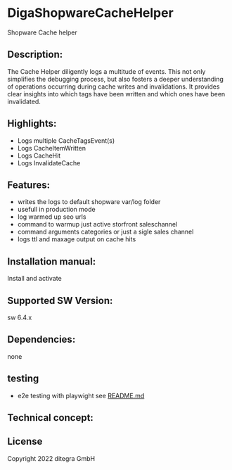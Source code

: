 # DigaShopwareCacheHelper
Shopware Cache helper

## Description:
The Cache Helper diligently logs a multitude of events. This not only simplifies the debugging process, but also fosters a deeper understanding of operations occurring during cache writes and invalidations. It provides clear insights into which tags have been written and which ones have been invalidated.

## Highlights:
- Logs multiple CacheTagsEvent(s)
- Logs CacheItemWritten
- Logs CacheHit
- Logs InvalidateCache

## Features:
- writes the logs to default shopware var/log folder
- usefull in production mode
- log warmed up seo urls
- command to warmup just active storfront saleschannel
- command arguments categories or just a sigle sales channel
- logs ttl and maxage output on cache hits



## Installation manual:
Install and activate

## Supported SW Version:
sw 6.4.x

## Dependencies:
none

## testing 
- e2e testing with playwight see [README.md](tests/e2e/README.md)

## Technical concept:

## License
Copyright 2022 ditegra GmbH